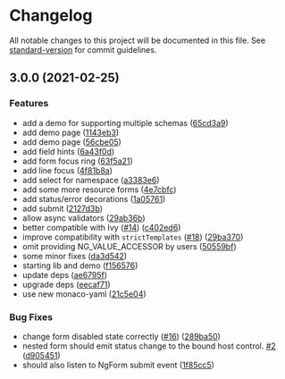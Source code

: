 # Changelog

All notable changes to this project will be documented in this file. See [standard-version](https://github.com/conventional-changelog/standard-version) for commit guidelines.

## 3.0.0 (2021-02-25)


### Features

* add a demo for supporting multiple schemas ([65cd3a9](https://github.com/alauda/k8s-form-in-action/commit/65cd3a9cdbaf0b971b398feec932a8a80ced87af))
* add demo page ([1143eb3](https://github.com/alauda/k8s-form-in-action/commit/1143eb3bc90d5d635ae7c7a06db123d83e67a667))
* add demo page ([56cbe05](https://github.com/alauda/k8s-form-in-action/commit/56cbe056eb08f3bc5c8d342217b091fddc7b66f0))
* add field hints ([6a43f0d](https://github.com/alauda/k8s-form-in-action/commit/6a43f0d70ed7454e1e203efcb79f0737b4c5c8fa))
* add form focus ring ([63f5a21](https://github.com/alauda/k8s-form-in-action/commit/63f5a21041dfe9072178edbff7772cf2fe6b617b))
* add line focus ([4f81b8a](https://github.com/alauda/k8s-form-in-action/commit/4f81b8ae2c559709f9f88155db2e7b027aa8e5b0))
* add select for namespace ([a3383e6](https://github.com/alauda/k8s-form-in-action/commit/a3383e6c115654e8a59dd02f1e26b6cb8c1839a0))
* add some more resource forms ([4e7cbfc](https://github.com/alauda/k8s-form-in-action/commit/4e7cbfc10be2d3a9823ff33a867da0948d1dfc90))
* add status/error decorations ([1a05761](https://github.com/alauda/k8s-form-in-action/commit/1a0576175e66baf5d6c706767b6e39e36c1516f7))
* add submit ([2127d3b](https://github.com/alauda/k8s-form-in-action/commit/2127d3bcad658f6ec54972d209f38cb166dd77cc))
* allow async validators ([29ab36b](https://github.com/alauda/k8s-form-in-action/commit/29ab36baecd1cb116a1aa5b780ee87b3f088026f))
* better compatible with Ivy ([#14](https://github.com/alauda/k8s-form-in-action/issues/14)) ([c402ed6](https://github.com/alauda/k8s-form-in-action/commit/c402ed6a739e344f2c58041e7454f24da3d0f963))
* improve compatibility with `strictTemplates` ([#18](https://github.com/alauda/k8s-form-in-action/issues/18)) ([29ba370](https://github.com/alauda/k8s-form-in-action/commit/29ba37089a8e443d48db9d58701dfe225d05011e))
* omit providing NG_VALUE_ACCESSOR by users ([50559bf](https://github.com/alauda/k8s-form-in-action/commit/50559bfb9e42a9a8a76300a3b4e78ff5df7c26ec))
* some minor fixes ([da3d542](https://github.com/alauda/k8s-form-in-action/commit/da3d542e49dc8b3badb6a4d413756f6bc6d4d575))
* starting lib and demo ([f156576](https://github.com/alauda/k8s-form-in-action/commit/f156576e83cf1ff933576a0a6cc7c91de1eb9eea))
* update deps ([ae6795f](https://github.com/alauda/k8s-form-in-action/commit/ae6795fbb40061694301f2501a05315e06989b24))
* upgrade deps ([eecaf71](https://github.com/alauda/k8s-form-in-action/commit/eecaf71f5d7a1b30c77f901f63bf494d1f5bc879))
* use new monaco-yaml ([21c5e04](https://github.com/alauda/k8s-form-in-action/commit/21c5e047969c42665dc0d0e3f69c73fc7082306d))


### Bug Fixes

* change form disabled state correctly ([#16](https://github.com/alauda/k8s-form-in-action/issues/16)) ([289ba50](https://github.com/alauda/k8s-form-in-action/commit/289ba501009d5c2d114088f5a8cd4b4564988b5f))
* nested form should emit status change to the bound host control. [#2](https://github.com/alauda/k8s-form-in-action/issues/2) ([d905451](https://github.com/alauda/k8s-form-in-action/commit/d9054517f05e33f36ed053b63fc9bfecad286b14))
* should also listen to NgForm submit event ([1f85cc5](https://github.com/alauda/k8s-form-in-action/commit/1f85cc56aecd945f65b6f1d62bc2f4141095fd83))
